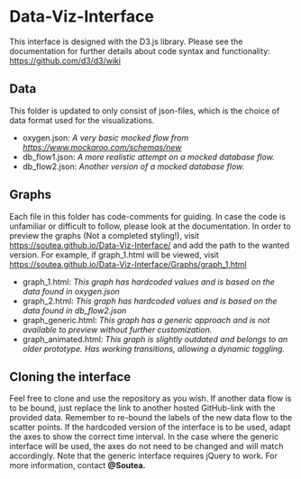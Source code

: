 # Data-Viz-Interface

This interface is designed with the D3.js library. Please see the documentation for further details about code syntax and functionality: https://github.com/d3/d3/wiki 

## Data
This folder is updated to only consist of json-files, which is the choice of data format used for the visualizations.

- oxygen.json: *A very basic mocked flow from https://www.mockaroo.com/schemas/new*
- db_flow1.json: *A more realistic attempt on a mocked database flow.*
- db_flow2.json: *Another version of a mocked database flow.*

## Graphs
Each file in this folder has code-comments for guiding. In case the code is unfamiliar or difficult to follow, please look at the documentation. In order to preview the graphs (Not a completed styling!), visit https://soutea.github.io/Data-Viz-Interface/ and add the path to the wanted version. For example, if graph_1.html will be viewed, visit https://soutea.github.io/Data-Viz-Interface/Graphs/graph_1.html

- graph_1.html: *This graph has hardcoded values and is based on the data found in oxygen.json*
- graph_2.html: *This graph has hardcoded values and is based on the data found in db_flow2.json*
- graph_generic.html: *This graph has a generic approach and is not available to preview without further customization.*
- graph_animated.html: *This graph is slightly outdated and belongs to an older prototype. Has working transitions, allowing a dynamic toggling.*

## Cloning the interface
Feel free to clone and use the repository as you wish. If another data flow is to be bound, just replace the link to another hosted GitHub-link with the provided data. Remember to re-bound the labels of the new data flow to the scatter points. If the hardcoded version of the interface is to be used, adapt the axes to show the correct time interval. In the case where the generic interface will be used, the axes do not need to be changed and will match accordingly. Note that the generic interface requires jQuery to work. For more information, contact **@Soutea.**
